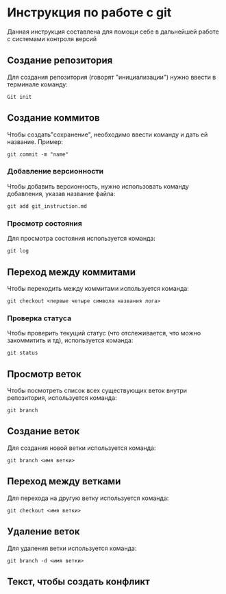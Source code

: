 # Инструкция по работе с git

Данная инструкция составлена для помощи себе в дальнейшей работе с системами контроля версий

## Cоздание репозитория

Для создания репозитория (говорят "инициализации") нужно ввести в терминале команду:

    Git init

## Создание коммитов

Чтобы создать"сохранение", необходимо ввести команду и дать ей название. Пример:

    git commit -m "name"

### Добавление версионности

Чтобы добавить версионность, нужно использовать команду добавления, указав название файла:

    git add git_instruction.md

### Просмотр состояния

Для просмотра состояния используется команда:

    git log

## Переход между коммитами 

Чтобы переходить между коммитами используется команда:

    git checkout <первые четыре символа названия лога>
    
### Проверка статуса

Чтобы проверить текущий статус (что отслеживается, что можно закоммитить и тд), используется команда:

    git status

## Просмотр веток

Чтобы посмотреть список всех существующих веток внутри репозитория, используется команда:

    git branch

## Создание веток

Для создания новой ветки используется команда:

    git branch <имя ветки>

## Переход между ветками

Для перехода на другую ветку используется команда:

    git checkout <имя ветки>

## Удаление веток 

Для удаления ветки используется команда: 

    git branch -d <имя ветки>

## Текст, чтобы создать конфликт